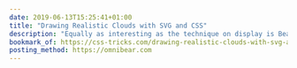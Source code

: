 ```yaml
---
date: 2019-06-13T15:25:41+01:00
title: "Drawing Realistic Clouds with SVG and CSS"
description: "Equally as interesting as the technique on display is Beau Jackson’s explanation of this incredible, photo-realistic combination of SVG and CSS to draw clouds!"
bookmark_of: https://css-tricks.com/drawing-realistic-clouds-with-svg-and-css/
posting_method: https://omnibear.com
---
```

